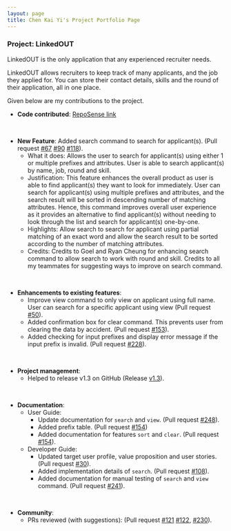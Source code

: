 ```yaml
---
layout: page
title: Chen Kai Yi's Project Portfolio Page
---
```


### Project: LinkedOUT

LinkedOUT is the only application that any experienced recruiter needs.

LinkedOUT allows recruiters to keep track of many applicants, and the job they applied for. You can store their contact details, skills and the round of their application, all in one place.

Given below are my contributions to the project.

* **Code contributed**: [RepoSense link](https://nus-cs2103-ay2122s2.github.io/tp-dashboard/?search=kaiyichen&breakdown=true)

<br>

* **New Feature**: Added search command to search for applicant(s). (Pull request [\#67](https://github.com/AY2122S2-CS2103T-T09-2/tp/pull/67) [\#90](https://github.com/AY2122S2-CS2103T-T09-2/tp/pull/90) [\#118](https://github.com/AY2122S2-CS2103T-T09-2/tp/pull/118)).
    * What it does: Allows the user to search for applicant(s) using either 1 or multiple prefixes and attributes. User is able to search applicant(s) by name, job, round and skill.
    * Justification: This feature enhances the overall product as user is able to find applicant(s) they want to look for immediately. User can search for applicant(s) using multiple prefixes and attributes, and the search result will be sorted in descending number of matching attributes. 
    Hence, this command improves overall user experience as it provides an alternative to find applicant(s) without needing to look through the list and search for applicant(s) one-by-one.
    * Highlights: Allow search to search for applicant using partial matching of an exact word and allow the search result to be sorted according to the number of matching attributes.
    * Credits: Credits to Goel and Ryan Cheung for enhancing search command to allow search to work with round and skill. Credits to all my teammates for suggesting ways to improve on search command.
  
<br>

* **Enhancements to existing features**:
    * Improve view command to only view on applicant using full name. User can search for a specific applicant using view (Pull request [\#50](https://github.com/AY2122S2-CS2103T-T09-2/tp/pull/50)).
    * Added confirmation box for clear command. This prevents user from clearing the data by accident. (Pull request [\#153](https://github.com/AY2122S2-CS2103T-T09-2/tp/pull/153)).
    * Added checking for input prefixes and display error message if the input prefix is invalid. (Pull request [\#228](https://github.com/AY2122S2-CS2103T-T09-2/tp/pull/228)).

<br>

* **Project management**:
    * Helped to release v1.3 on GitHub (Release [v1.3](https://github.com/AY2122S2-CS2103T-T09-2/tp/releases/tag/v1.3.1)).

<br>

* **Documentation**:
    * User Guide:
        * Update documentation for `search` and `view`. (Pull request [\#248](https://github.com/AY2122S2-CS2103T-T09-2/tp/pull/248)).
        * Added prefix table. (Pull request [\#154](https://github.com/AY2122S2-CS2103T-T09-2/tp/pull/154))
        * Added documentation for features `sort` and `clear`. (Pull request [\#154](https://github.com/AY2122S2-CS2103T-T09-2/tp/pull/154)).
    * Developer Guide:
        * Updated target user profile, value proposition and user stories. (Pull request [\#30](https://github.com/AY2122S2-CS2103T-T09-2/tp/pull/30)).
        * Added implementation details of `search`. (Pull request [\#108](https://github.com/AY2122S2-CS2103T-T09-2/tp/pull/108)).
        * Added documentation for manual testing of `search` and `view` command. (Pull request [\#241](https://github.com/AY2122S2-CS2103T-T09-2/tp/pull/241)).

<br>

* **Community**:
    * PRs reviewed (with suggestions): (Pull request [\#121](https://github.com/AY2122S2-CS2103T-T09-2/tp/pull/121) [\#122](https://github.com/AY2122S2-CS2103T-T09-2/tp/pull/122), [\#230](https://github.com/AY2122S2-CS2103T-T09-2/tp/pull/230)).



